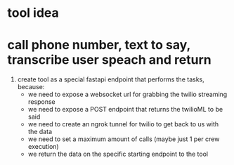 # tool idea
# call phone number, text to say, transcribe user speach and return 
1. create tool as a special fastapi endpoint that performs the tasks, because:
    - we need to expose a websocket url for grabbing the twilio streaming response
    - we need to expose a POST endpoint that returns the twilioML to be said 
    - we need to create an ngrok tunnel for twilio to get back to us with the data
    - we need to set a maximum amount of calls (maybe just 1 per crew execution)
    - we return the data on the specific starting endpoint to the tool 